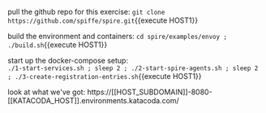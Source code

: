 
pull the github repo for this exercise:
`git clone https://github.com/spiffe/spire.git`{{execute HOST1}}

build the environment and containers:
`cd spire/examples/envoy ; ./build.sh`{{execute HOST1}}

start up the docker-compose setup:  
`./1-start-services.sh ; sleep 2 ; ./2-start-spire-agents.sh ; sleep 2 ; ./3-create-registration-entries.sh`{{execute HOST1}}


look at what we've got:
https://[[HOST_SUBDOMAIN]]-8080-[[KATACODA_HOST]].environments.katacoda.com/

